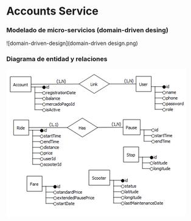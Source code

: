 # Accounts Service

### Modelado de micro-servicios (domain-driven desing)

![domain-driven-design](domain-driven design.png)


### Diagrama de entidad y relaciones

![dere](dere.png)